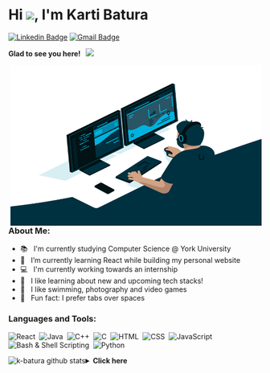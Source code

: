 # Hi <img src="https://media.giphy.com/media/hvRJCLFzcasrR4ia7z/giphy.gif" width="25px">, I'm Karti Batura

[![Linkedin Badge](https://img.shields.io/badge/LinkedIn-0077B5?style=for-the-badge&logo=linkedin&logoColor=white)](https://www.linkedin.com/in/karti-batura/)
[![Gmail Badge](https://img.shields.io/badge/Gmail-D14836?style=for-the-badge&logo=gmail&logoColor=white)](mailto:kartikeyabatura.kb@gmail.com?subject=[GitHub])


**Glad to see you here! &nbsp; ![](https://visitor-badge.glitch.me/badge?page_id=k-batura)**

<img align="right" alt="GIF" src="./images/code.gif" width="500" height="320" />


### About Me:

- 📚 &nbsp; I'm currently studying Computer Science @ York University
- 🌱 &nbsp; I’m currently learning React while building my personal website
- 💻 &nbsp; I'm currently working towards an internship
- 🚀 &nbsp; I like learning about new and upcoming tech stacks!
- 🍕 &nbsp; I like swimming, photography and video games
- 👾 &nbsp; Fun fact: I prefer tabs over spaces



### Languages and Tools:

![React](https://img.shields.io/badge/React-20232A?style=for-the-badge&logo=react&logoColor=61DAFB)&nbsp;
![Java](https://img.shields.io/badge/Java-ED8B00?style=for-the-badge&logo=java&logoColor=white)&nbsp;
![C++](https://img.shields.io/badge/C%2B%2B-00599C?style=for-the-badge&logo=c%2B%2B&logoColor=white)&nbsp;
![C](https://img.shields.io/badge/C-00599C?style=for-the-badge&logo=c&logoColor=white)&nbsp;
![HTML](https://img.shields.io/badge/HTML-239120?style=for-the-badge&logo=html5&logoColor=white)&nbsp;
![CSS](https://img.shields.io/badge/CSS-239120?&style=for-the-badge&logo=css3&logoColor=white)&nbsp;
![JavaScript](https://img.shields.io/badge/JavaScript-323330?style=for-the-badge&logo=javascript&logoColor=F7DF1E)&nbsp;
![Bash & Shell Scripting](https://img.shields.io/badge/Shell_Script-121011?style=for-the-badge&logo=gnu-bash&logoColor=white)&nbsp;
![Python](https://img.shields.io/badge/Python-3776AB?style=for-the-badge&logo=python&logoColor=white)&nbsp;



<p><img align="left" src="https://github-readme-stats.vercel.app/api/top-langs/?username=k-batura&layout=compact" alt="k-batura github stats" /></p>


<details>	
  <summary><b>Click here</b></summary>
    
  <img src="./images/cat-meme.gif" />
</details>